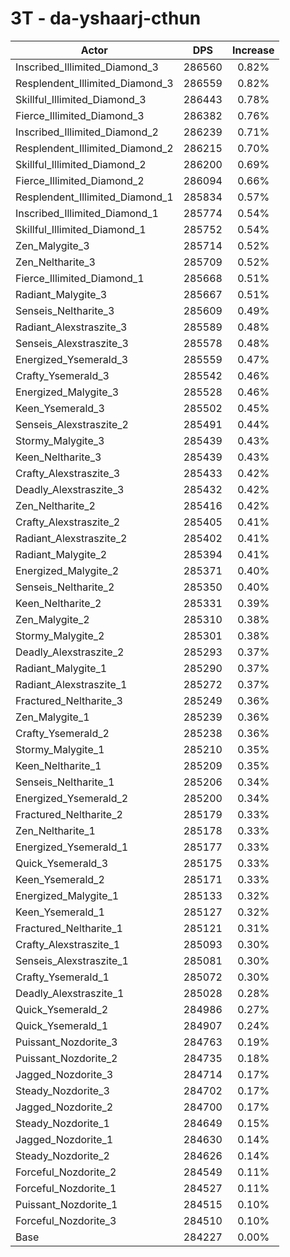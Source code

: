 # 3T - da-yshaarj-cthun
| Actor | DPS | Increase |
|---|:---:|:---:|
|Inscribed_Illimited_Diamond_3|286560|0.82%|
|Resplendent_Illimited_Diamond_3|286559|0.82%|
|Skillful_Illimited_Diamond_3|286443|0.78%|
|Fierce_Illimited_Diamond_3|286382|0.76%|
|Inscribed_Illimited_Diamond_2|286239|0.71%|
|Resplendent_Illimited_Diamond_2|286215|0.70%|
|Skillful_Illimited_Diamond_2|286200|0.69%|
|Fierce_Illimited_Diamond_2|286094|0.66%|
|Resplendent_Illimited_Diamond_1|285834|0.57%|
|Inscribed_Illimited_Diamond_1|285774|0.54%|
|Skillful_Illimited_Diamond_1|285752|0.54%|
|Zen_Malygite_3|285714|0.52%|
|Zen_Neltharite_3|285709|0.52%|
|Fierce_Illimited_Diamond_1|285668|0.51%|
|Radiant_Malygite_3|285667|0.51%|
|Senseis_Neltharite_3|285609|0.49%|
|Radiant_Alexstraszite_3|285589|0.48%|
|Senseis_Alexstraszite_3|285578|0.48%|
|Energized_Ysemerald_3|285559|0.47%|
|Crafty_Ysemerald_3|285542|0.46%|
|Energized_Malygite_3|285528|0.46%|
|Keen_Ysemerald_3|285502|0.45%|
|Senseis_Alexstraszite_2|285491|0.44%|
|Stormy_Malygite_3|285439|0.43%|
|Keen_Neltharite_3|285439|0.43%|
|Crafty_Alexstraszite_3|285433|0.42%|
|Deadly_Alexstraszite_3|285432|0.42%|
|Zen_Neltharite_2|285416|0.42%|
|Crafty_Alexstraszite_2|285405|0.41%|
|Radiant_Alexstraszite_2|285402|0.41%|
|Radiant_Malygite_2|285394|0.41%|
|Energized_Malygite_2|285371|0.40%|
|Senseis_Neltharite_2|285350|0.40%|
|Keen_Neltharite_2|285331|0.39%|
|Zen_Malygite_2|285310|0.38%|
|Stormy_Malygite_2|285301|0.38%|
|Deadly_Alexstraszite_2|285293|0.37%|
|Radiant_Malygite_1|285290|0.37%|
|Radiant_Alexstraszite_1|285272|0.37%|
|Fractured_Neltharite_3|285249|0.36%|
|Zen_Malygite_1|285239|0.36%|
|Crafty_Ysemerald_2|285238|0.36%|
|Stormy_Malygite_1|285210|0.35%|
|Keen_Neltharite_1|285209|0.35%|
|Senseis_Neltharite_1|285206|0.34%|
|Energized_Ysemerald_2|285200|0.34%|
|Fractured_Neltharite_2|285179|0.33%|
|Zen_Neltharite_1|285178|0.33%|
|Energized_Ysemerald_1|285177|0.33%|
|Quick_Ysemerald_3|285175|0.33%|
|Keen_Ysemerald_2|285171|0.33%|
|Energized_Malygite_1|285133|0.32%|
|Keen_Ysemerald_1|285127|0.32%|
|Fractured_Neltharite_1|285121|0.31%|
|Crafty_Alexstraszite_1|285093|0.30%|
|Senseis_Alexstraszite_1|285081|0.30%|
|Crafty_Ysemerald_1|285072|0.30%|
|Deadly_Alexstraszite_1|285028|0.28%|
|Quick_Ysemerald_2|284986|0.27%|
|Quick_Ysemerald_1|284907|0.24%|
|Puissant_Nozdorite_3|284763|0.19%|
|Puissant_Nozdorite_2|284735|0.18%|
|Jagged_Nozdorite_3|284714|0.17%|
|Steady_Nozdorite_3|284702|0.17%|
|Jagged_Nozdorite_2|284700|0.17%|
|Steady_Nozdorite_1|284649|0.15%|
|Jagged_Nozdorite_1|284630|0.14%|
|Steady_Nozdorite_2|284626|0.14%|
|Forceful_Nozdorite_2|284549|0.11%|
|Forceful_Nozdorite_1|284527|0.11%|
|Puissant_Nozdorite_1|284515|0.10%|
|Forceful_Nozdorite_3|284510|0.10%|
|Base|284227|0.00%|
